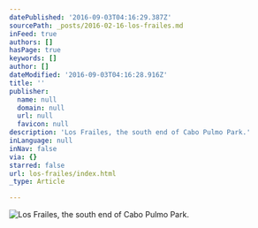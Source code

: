 ```yaml
---
datePublished: '2016-09-03T04:16:29.387Z'
sourcePath: _posts/2016-02-16-los-frailes.md
inFeed: true
authors: []
hasPage: true
keywords: []
author: []
dateModified: '2016-09-03T04:16:28.916Z'
title: ''
publisher:
  name: null
  domain: null
  url: null
  favicon: null
description: 'Los Frailes, the south end of Cabo Pulmo Park.'
inLanguage: null
inNav: false
via: {}
starred: false
url: los-frailes/index.html
_type: Article

---
```

![Los Frailes, the south end of Cabo Pulmo Park.](https://s3-us-west-2.amazonaws.com/the-grid-img/p/9194612b31468fa8c917f1f6d6f03e4f739be843.jpg)